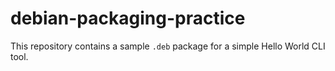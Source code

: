 # debian-packaging-practice

This repository contains a sample `.deb` package for a simple Hello World CLI tool.

